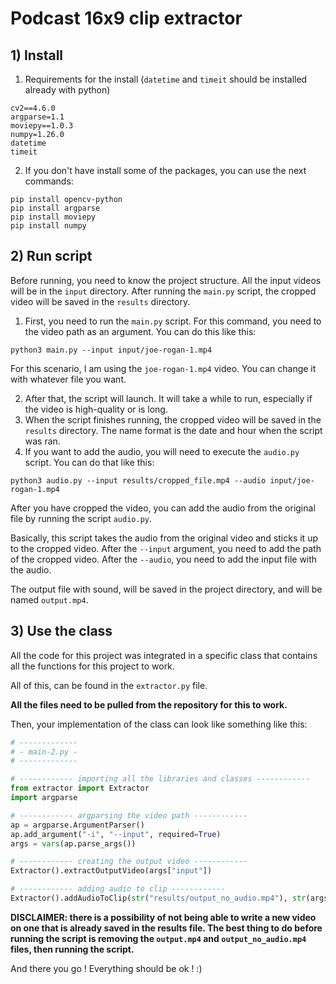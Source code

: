 # Podcast 16x9 clip extractor 

## 1) Install 

1. Requirements for the install (```datetime``` and ```timeit``` should be installed already with python)
```shell
cv2==4.6.0
argparse=1.1
moviepy==1.0.3
numpy=1.26.0
datetime
timeit
```

2. If you don't have install some of the packages, you can use the next commands: 
```shell
pip install opencv-python 
pip install argparse
pip install moviepy
pip install numpy
```

## 2) Run script

Before running, you need to know the project structure. All the input videos will be in the ```input``` directory. After running the ```main.py``` script, the cropped video will be saved in the ```results``` directory.

1. First, you need to run the ```main.py``` script. For this command, you need to the video path as an argument. You can do this like this:
```shell
python3 main.py --input input/joe-rogan-1.mp4
```

For this scenario, I am using the ```joe-rogan-1.mp4``` video. You can change it with whatever file you want. 

2. After that, the script will launch. It will take a while to run, especially if the video is high-quality or is long. 
3. When the script finishes running, the cropped video will be saved in the ```results``` directory. The name format is the date and hour when the script was ran. 
4. If you want to add the audio, you will need to execute the ```audio.py``` script. You can do that like this:
```shell
python3 audio.py --input results/cropped_file.mp4 --audio input/joe-rogan-1.mp4
```

After you have cropped the video, you can add the audio from the original file by running the script ```audio.py```. 

Basically, this script takes the audio from the original video and sticks it up to the cropped video. After the ```--input``` argument, you need to add the path of the cropped video. After the ```--audio```, you need to add the input file with the audio. 


The output file with sound, will be saved in the project directory, and will be named ```output.mp4```.


## 3) Use the class
All the code for this project was integrated in a specific class that contains all the functions for this project to work. 

All of this, can be found in the ```extractor.py``` file.

**All the files need to be pulled from the repository for this to work.**

Then, your implementation of the class can look like something like this:

```python
# -------------
# - main-2.py -
# -------------

# ------------ importing all the libraries and classes ------------
from extractor import Extractor
import argparse 

# ------------ argparsing the video path ------------
ap = argparse.ArgumentParser()
ap.add_argument("-i", "--input", required=True)
args = vars(ap.parse_args())

# ------------ creating the output video ------------
Extractor().extractOutputVideo(args["input"])

# ------------ adding audio to clip ------------
Extractor().addAudioToClip(str("results/output_no_audio.mp4"), str(args["input"]))
```

**DISCLAIMER: there is a possibility of not being able to write a new video on one that is already saved in the results file. The best thing to do before running the script is removing the ```output.mp4``` and ```output_no_audio.mp4``` files, then running the script.**

And there you go ! Everything should be ok ! :) 



